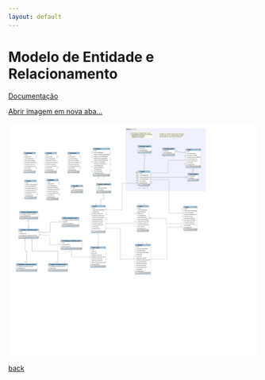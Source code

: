 ```yaml
---
layout: default
---
```


# Modelo de Entidade e Relacionamento

[Documentação](./mer/index.html)

[Abrir imagem em nova aba...](../assets/images/SIGEPLANE-MER-1.0.svg)

![Alt text](../assets/images/SIGEPLANE-MER-1.0.svg)

[back](../)
